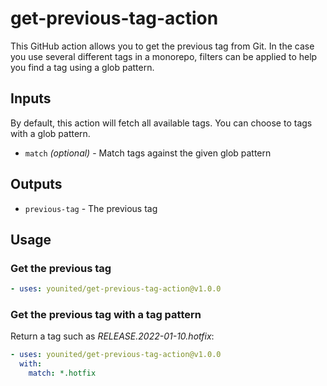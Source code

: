 # get-previous-tag-action

This GitHub action allows you to get the previous tag from Git. In the case you use several different tags in a monorepo, filters can be applied to help you find a tag using a glob pattern.

## Inputs

By default, this action will fetch all available tags. You can choose to tags with a glob pattern.

- `match` *(optional)* - Match tags against the given glob pattern

## Outputs

- `previous-tag` - The previous tag

## Usage

### Get the previous tag

```yaml
- uses: younited/get-previous-tag-action@v1.0.0
```

### Get the previous tag with a tag pattern

Return a tag such as *RELEASE.2022-01-10.hotfix*:
```yaml
- uses: younited/get-previous-tag-action@v1.0.0
  with:
    match: *.hotfix
```
